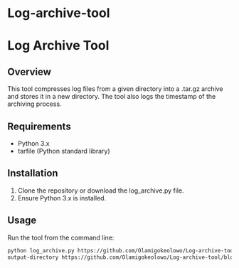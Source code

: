 # Log-archive-tool

# Log Archive Tool

## Overview

This tool compresses log files from a given directory into a .tar.gz archive and stores it in a new directory. The tool also logs the timestamp of the archiving process.

## Requirements

- Python 3.x
- tarfile (Python standard library)

## Installation

1. Clone the repository or download the log_archive.py file.
2. Ensure Python 3.x is installed.

## Usage

Run the tool from the command line:

```bash
python log_archive.py https://github.com/Olamigokeolowo/Log-archive-tool/blob/main/log_archive_tool.py
output-directory https://github.com/Olamigokeolowo/Log-archive-tool/blob/main/dummy_log.py
```

